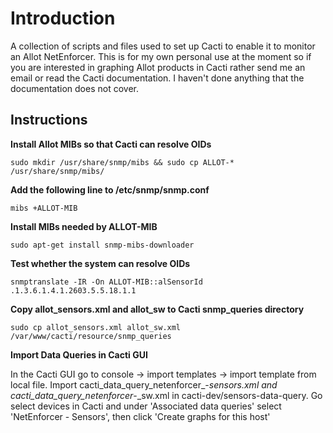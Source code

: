 Introduction
============

A collection of scripts and files used to set up Cacti to enable it to monitor an Allot NetEnforcer.
This is for my own personal use at the moment so if you are interested in graphing Allot products in Cacti rather send me an email or read the Cacti documentation. I haven't done anything that the documentation does not cover.

Instructions
------------

**Install Allot MIBs so that Cacti can resolve OIDs**

    sudo mkdir /usr/share/snmp/mibs && sudo cp ALLOT-* /usr/share/snmp/mibs/

**Add the following line to /etc/snmp/snmp.conf**

    mibs +ALLOT-MIB

**Install MIBs needed by ALLOT-MIB**

    sudo apt-get install snmp-mibs-downloader

**Test whether the system can resolve OIDs**

    snmptranslate -IR -On ALLOT-MIB::alSensorId
    .1.3.6.1.4.1.2603.5.5.18.1.1

**Copy allot_sensors.xml and allot_sw to Cacti snmp_queries directory**

    sudo cp allot_sensors.xml allot_sw.xml /var/www/cacti/resource/snmp_queries

**Import Data Queries in Cacti GUI**

In the Cacti GUI go to console -> import templates -> import template from local file.
Import cacti_data_query_netenforcer_-_sensors.xml and cacti_data_query_netenforcer_-_sw.xml in cacti-dev/sensors-data-query.
Go select devices in Cacti and under 'Associated data queries' select 'NetEnforcer - Sensors', then click 'Create graphs for this host'
